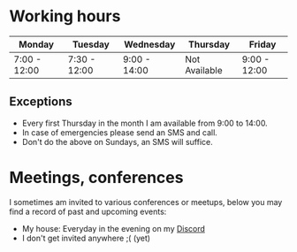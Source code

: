 # Working hours

| Monday | Tuesday | Wednesday | Thursday | Friday |
| ------ | ------- | --------- | -------- | ------ |
| 7:00 - 12:00 | 7:30 - 12:00 | 9:00 - 14:00 | Not Available | 9:00 - 12:00 |

## Exceptions

- Every first Thursday in the month I am available from 9:00 to 14:00.
- In case of emergencies please send an SMS and call.
- Don't do the above on Sundays, an SMS will suffice.

# Meetings, conferences

I sometimes am invited to various conferences or meetups, below you may find a record of past and upcoming events:

- My house: Everyday in the evening on my [Discord](https://discord.gg/69420420)
- I don't get invited anywhere ;( (yet)
